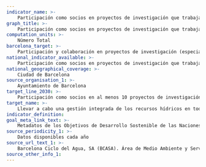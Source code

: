 ```yaml
---
indicator_name: >-
    Participación como socios en proyectos de investigación que trabajan en la gestión integrada de los recursos hídricos
graph_title: >-
    Participación como socios en proyectos de investigación que trabajan en la gestión integrada de los recursos hídricos
computation_units: >-
    Número Total
barcelona_target: >-
    Participación y colaboración en proyectos de investigación (especialmente con financiación pública europea, estatal, autonómica, metropolitana o municipal) que trabajan en la gestión integrada de los recursos hídricos
national_indicator_available: >-
    Participación como socios en proyectos de investigación que trabajan en la gestión integrada de los recursos hídricos
national_geographical_coverage: >-
    Ciudad de Barcelona
source_organisation_1: >-
    Ayuntamiento de Barcelona
target_line_2030: >-
    Participación como socios en al menos 10 proyectos de investigación
target_name: >-
	Llevar a cabo una gestión integrada de los recursos hídricos en todos los niveles, también mediante la cooperación transfronteriza, de la manera que sea conveniente
indicator_definition:
goal_meta_link_text: >-
    Metadatos de los Objetivos de Desarrollo Sostenible de las Naciones Unidas (pdf 894kB)
source_periodicity_1: >-
    Datos disponibles cada año
source_url_text_1: >-
    Barcelona Ciclo del Agua, SA (BCASA). Área de Medio Ambiente y Servicios Urbanos 
source_other_info_1:
---
```

